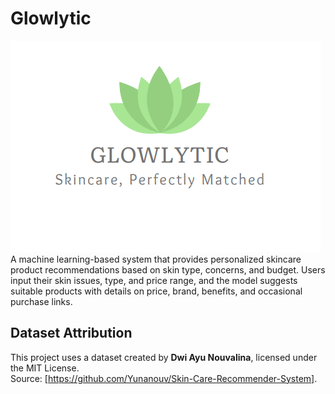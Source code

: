 # Glowlytic
![Alt text](GlowlyticLogo)
A machine learning-based system that provides personalized skincare product recommendations based on skin type, concerns, and budget. Users input their skin issues, type, and price range, and the model suggests suitable products with details on price, brand, benefits, and occasional purchase links. 

## Dataset Attribution
This project uses a dataset created by **Dwi Ayu Nouvalina**, licensed under the MIT License.  
Source: [https://github.com/Yunanouv/Skin-Care-Recommender-System].

